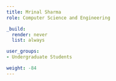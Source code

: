 ```yaml
---
title: Mrinal Sharma
role: Computer Science and Engineering

_build:
  render: never
  list: always

user_groups:
- Undergraduate Students

weight: -84
---
```

